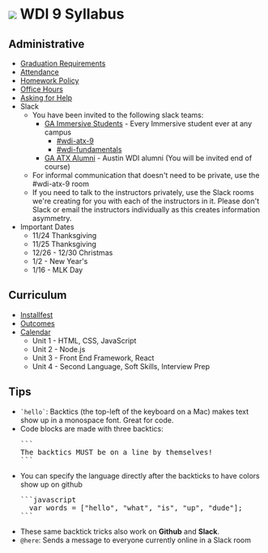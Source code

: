 # ![](https://camo.githubusercontent.com/6ce15b81c1f06d716d753a61f5db22375fa684da/68747470733a2f2f67612d646173682e73332e616d617a6f6e6177732e636f6d2f70726f64756374696f6e2f6173736574732f6c6f676f2d39663838616536633963333837313639306533333238306663663535376633332e706e67) WDI 9 Syllabus

## Administrative

- [Graduation Requirements](graduation-requirements.md)
- [Attendance](attendance.md)
- [Homework Policy](homework-policy.md)
- [Office Hours](office-hours.md)
- [Asking for Help](asking-for-help.md)
- Slack
  - You have been invited to the following slack teams:
    - [GA Immersive Students](https://ga-students.slack.com) - Every Immersive student ever at any campus
      - [#wdi-atx-9](https://ga-students.slack.com/messages/wdi-atx-9/)
      - [#wdi-fundamentals](https://ga-students.slack.com/messages/wdi-fundamentals/)
    - [GA ATX Alumni](https://atx-wdi.slack.com) - Austin WDI alumni (You will be invited end of course)
  - For informal communication that doesn't need to be private, use the #wdi-atx-9 room
  - If you need to talk to the instructors privately, use the Slack rooms we're creating for you with each of the instructors in it. Please don't Slack or email the instructors individually as this creates information asymmetry.
- Important Dates
  * 11/24 Thanksgiving 
  * 11/25 Thanksgiving 
  * 12/26 - 12/30 Christmas 
  * 1/2 - New Year's
  * 1/16 - MLK Day

## Curriculum

- [Installfest](https://github.com/GA-WDI/installfest)
- [Outcomes](https://drive.google.com/drive/u/2/folders/0B6ZCdNRvw5ZKaHUxMzlIMmoxaHc)
- [Calendar](calendar.md)
  - Unit 1 - HTML, CSS, JavaScript
  - Unit 2 - Node.js
  - Unit 3 - Front End Framework, React
  - Unit 4 - Second Language, Soft Skills, Interview Prep


## Tips

- <code>&grave;hello&grave;</code>: Backtics (the top-left of the keyboard on a Mac) makes text show up in a monospace font. Great for code.
- Code blocks are made with three backtics:
  <pre>
  &grave;&grave;&grave;
  The backtics MUST be on a line by themselves!
  &grave;&grave;&grave;
  </pre>
- You can specify the language directly after the backticks to have colors show up on github
  <pre>
  &grave;&grave;&grave;javascript
    var words = ["hello", "what", "is", "up", "dude"];
  &grave;&grave;&grave;
  </pre>
- These same backtick tricks also work on **Github** and **Slack**.
- `@here`: Sends a message to everyone currently online in a Slack room
